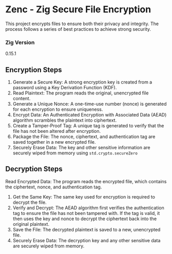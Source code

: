 # Zenc - Zig Secure File Encryption

This project encrypts files to ensure both their privacy and integrity. The process follows a series of best practices to achieve strong security.

### Zig Version
0.15.1

## Encryption Steps

1. Generate a Secure Key: A strong encryption key is created from a password using a Key Derivation Function (KDF).
2. Read Plaintext: The program reads the original, unencrypted file content.
3. Generate a Unique Nonce: A one-time-use number (nonce) is generated for each encryption to ensure uniqueness.
4. Encrypt Data: An Authenticated Encryption with Associated Data (AEAD) algorithm scrambles the plaintext into ciphertext.
5. Create a Tamper-Proof Tag: A unique tag is generated to verify that the file has not been altered after encryption.
6. Package the File: The nonce, ciphertext, and authentication tag are saved together in a new encrypted file.
7. Securely Erase Data: The key and other sensitive information are securely wiped from memory using `std.crypto.secureZero`

## Decryption Steps

Read Encrypted Data: The program reads the encrypted file, which contains the ciphertext, nonce, and authentication tag.
1. Get the Same Key: The same key used for encryption is required to decrypt the file.
2. Verify and Decrypt: The AEAD algorithm first verifies the authentication tag to ensure the file has not been tampered with. If the tag is valid, it then uses the key and nonce to decrypt the ciphertext back into the original plaintext.
3. Save the File: The decrypted plaintext is saved to a new, unencrypted file.
4. Securely Erase Data: The decryption key and any other sensitive data are securely wiped from memory.
